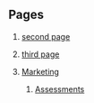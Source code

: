 ## Pages

1. [second page](/second-page.html)

2. [third page](/third-page.html)

3. [Marketing](/marketing/smarti-overview.html)
    1. [Assessments](/assessment/assessment-home.html)
